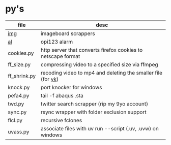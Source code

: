 # py's

| file                                                               | desc                                                                                         |
| ------------------------------------------------------------------ | -------------------------------------------------------------------------------------------- |
| [img](https://github.com/ntrrpt/misc/tree/main/scr/img)            | imageboard scrappers                                                                         |
| [al](https://github.com/ntrrpt/misc/tree/main/scr/al)              | opi123 alarm                                                                                 |
| cookies.py                                                         | http server that converts firefox cookies to netscape format                                 |
| ff_size.py                                                         | compressing video to a specified size via ffmpeg                                             |
| ff_shrink.py                                                       | recoding video to mp4 and deleting the smaller file (for [yk](https://github.com/ntrrpt/yk)) |
| knock.py                                                           | port knocker for windows                                                                     |
| pefa4.py                                                           | tail -f abaqus .sta                                                                          |
| twd.py                                                             | twitter search scrapper (rip my 9yo account)                                                 |
| sync.py                                                            | rsync wrapper with folder exclusion support                                                  |
| flcl.py                                                            | recursive fclones                                                                            |
| uvass.py                                                           | associate files with uv run --script (.uv, .uvw) on windows                                  |
